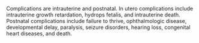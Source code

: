 Complications are intrauterine and postnatal. In utero complications include intrauterine growth retardation, hydrops fetalis, and intrauterine death. Postnatal complications include failure to thrive, ophthalmologic disease, developmental delay, paralysis, seizure disorders, hearing loss, congenital heart diseases, and death.